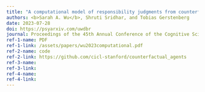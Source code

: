 ```yaml
---
title: "A computational model of responsibility judgments from counterfactual simulations and intention inferences"
authors: <b>Sarah A. Wu</b>, Shruti Sridhar, and Tobias Gerstenberg
date: 2023-07-28
doi: https://psyarxiv.com/uwdbr
journal: Proceedings of the 45th Annual Conference of the Cognitive Science Society
ref-1-name: PDF
ref-1-link: /assets/papers/wu2023computational.pdf
ref-2-name: code
ref-2-link: https://github.com/cicl-stanford/counterfactual_agents
ref-3-name:
ref-3-link:
ref-4-name: 
ref-4-link: 
---
```


